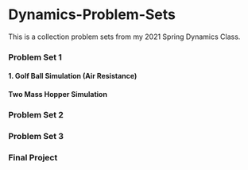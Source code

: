 # Dynamics-Problem-Sets
This is a collection problem sets from my 2021 Spring Dynamics Class.

### Problem Set 1
#### 1. Golf Ball Simulation (Air Resistance)

#### Two Mass Hopper Simulation

### Problem Set 2

### Problem Set 3

### Final Project

